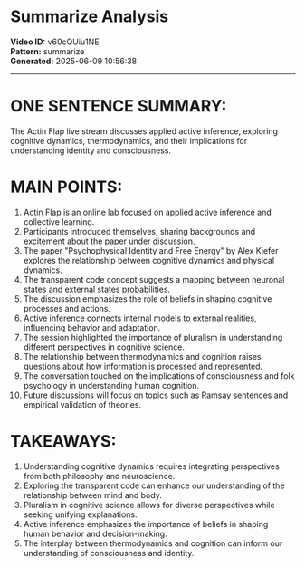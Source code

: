 # Summarize Analysis

**Video ID:** v60cQUiu1NE  
**Pattern:** summarize  
**Generated:** 2025-06-09 10:56:38  

---

# ONE SENTENCE SUMMARY:
The Actin Flap live stream discusses applied active inference, exploring cognitive dynamics, thermodynamics, and their implications for understanding identity and consciousness.

# MAIN POINTS:
1. Actin Flap is an online lab focused on applied active inference and collective learning.
2. Participants introduced themselves, sharing backgrounds and excitement about the paper under discussion.
3. The paper "Psychophysical Identity and Free Energy" by Alex Kiefer explores the relationship between cognitive dynamics and physical dynamics.
4. The transparent code concept suggests a mapping between neuronal states and external states probabilities.
5. The discussion emphasizes the role of beliefs in shaping cognitive processes and actions.
6. Active inference connects internal models to external realities, influencing behavior and adaptation.
7. The session highlighted the importance of pluralism in understanding different perspectives in cognitive science.
8. The relationship between thermodynamics and cognition raises questions about how information is processed and represented.
9. The conversation touched on the implications of consciousness and folk psychology in understanding human cognition.
10. Future discussions will focus on topics such as Ramsay sentences and empirical validation of theories.

# TAKEAWAYS:
1. Understanding cognitive dynamics requires integrating perspectives from both philosophy and neuroscience.
2. Exploring the transparent code can enhance our understanding of the relationship between mind and body.
3. Pluralism in cognitive science allows for diverse perspectives while seeking unifying explanations.
4. Active inference emphasizes the importance of beliefs in shaping human behavior and decision-making.
5. The interplay between thermodynamics and cognition can inform our understanding of consciousness and identity.